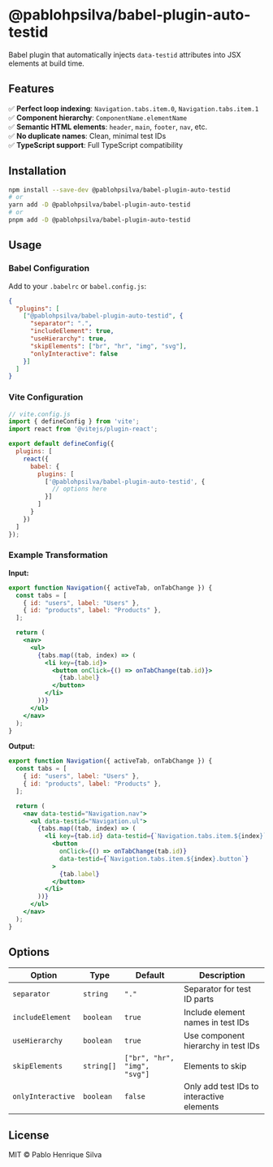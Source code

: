 # @pablohpsilva/babel-plugin-auto-testid

Babel plugin that automatically injects `data-testid` attributes into JSX elements at build time.

## Features

✅ **Perfect loop indexing**: `Navigation.tabs.item.0`, `Navigation.tabs.item.1`  
✅ **Component hierarchy**: `ComponentName.elementName`  
✅ **Semantic HTML elements**: `header`, `main`, `footer`, `nav`, etc.  
✅ **No duplicate names**: Clean, minimal test IDs  
✅ **TypeScript support**: Full TypeScript compatibility  

## Installation

```bash
npm install --save-dev @pablohpsilva/babel-plugin-auto-testid
# or
yarn add -D @pablohpsilva/babel-plugin-auto-testid
# or
pnpm add -D @pablohpsilva/babel-plugin-auto-testid
```

## Usage

### Babel Configuration

Add to your `.babelrc` or `babel.config.js`:

```json
{
  "plugins": [
    ["@pablohpsilva/babel-plugin-auto-testid", {
      "separator": ".",
      "includeElement": true,
      "useHierarchy": true,
      "skipElements": ["br", "hr", "img", "svg"],
      "onlyInteractive": false
    }]
  ]
}
```

### Vite Configuration

```javascript
// vite.config.js
import { defineConfig } from 'vite';
import react from '@vitejs/plugin-react';

export default defineConfig({
  plugins: [
    react({
      babel: {
        plugins: [
          ['@pablohpsilva/babel-plugin-auto-testid', {
            // options here
          }]
        ]
      }
    })
  ]
});
```

### Example Transformation

**Input:**
```jsx
export function Navigation({ activeTab, onTabChange }) {
  const tabs = [
    { id: "users", label: "Users" },
    { id: "products", label: "Products" },
  ];

  return (
    <nav>
      <ul>
        {tabs.map((tab, index) => (
          <li key={tab.id}>
            <button onClick={() => onTabChange(tab.id)}>
              {tab.label}
            </button>
          </li>
        ))}
      </ul>
    </nav>
  );
}
```

**Output:**
```jsx
export function Navigation({ activeTab, onTabChange }) {
  const tabs = [
    { id: "users", label: "Users" },
    { id: "products", label: "Products" },
  ];

  return (
    <nav data-testid="Navigation.nav">
      <ul data-testid="Navigation.ul">
        {tabs.map((tab, index) => (
          <li key={tab.id} data-testid={`Navigation.tabs.item.${index}`}>
            <button 
              onClick={() => onTabChange(tab.id)}
              data-testid={`Navigation.tabs.item.${index}.button`}
            >
              {tab.label}
            </button>
          </li>
        ))}
      </ul>
    </nav>
  );
}
```

## Options

| Option | Type | Default | Description |
|--------|------|---------|-------------|
| `separator` | `string` | `"."` | Separator for test ID parts |
| `includeElement` | `boolean` | `true` | Include element names in test IDs |
| `useHierarchy` | `boolean` | `true` | Use component hierarchy in test IDs |
| `skipElements` | `string[]` | `["br", "hr", "img", "svg"]` | Elements to skip |
| `onlyInteractive` | `boolean` | `false` | Only add test IDs to interactive elements |

## License

MIT © Pablo Henrique Silva
